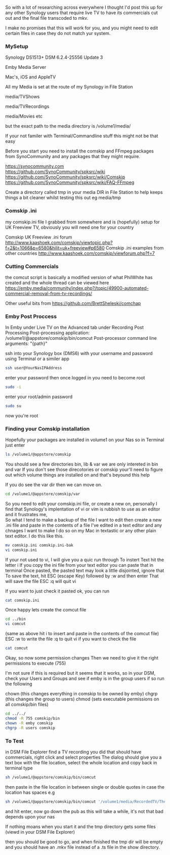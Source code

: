 So with a lot of researching across everywhere I thought I'd post this up for any other Synology users that require live TV to have its commercials 
cut out and the final file transcoded to mkv.

I make no promises that this will work for you, and you might need to edit certain files in case they do not match yur system.

### MySetup
Synology DS1513+ DSM 6.2.4-25556 Update 3

Emby Media Server

Mac's, iOS and AppleTV

All my Media is set at the route of my Synology in File Station

media/TVShows

media/TVRecordings

media/Movies etc

but the exact path to the media directory is /volume1/media/

If your not familer with Terminal/Commandline stuff this might not be that easy

Before you start you need to install the comskip and FFmpeg packages from SynoCommunity and any packages that they might require.

https://synocommunity.com
https://github.com/SynoCommunity/spksrc/wiki
https://github.com/SynoCommunity/spksrc/wiki/Comskip
https://github.com/SynoCommunity/spksrc/wiki/FAQ-FFmpeg


Create a directory called tmp in your media DIR in File Station to help keeps things a bit cleaner whilst testing this out
eg media/tmp

### Comskip .ini

my comskip.ini file I grabbed from somewhere and is (hopefully) setup for UK Freeview TV, 
obviously you will need one for your country

Comskip UK Freeview .ini forum
http://www.kaashoek.com/comskip/viewtopic.php?f=2&t=1066&p=6580&hilit=uk+freeview#p6580
Comskip .ini examples from other countries
http://www.kaashoek.com/comskip/viewforum.php?f=7

### Cutting Commercials

the comcut script is basically a modified version of what PhilWhite has created and the whole thread can be viewed here
https://emby.media/community/index.php?/topic/49900-automated-commercial-removal-from-tv-recordings/

Other useful bits from
https://github.com/BrettSheleski/comchap

### Emby Post Proccess

In Emby under Live TV on the Advanced tab under Recording Post Processing
Post-processing application: /volume1/@appstore/comskip/bin/comcut
Post-processor command line arguments: "{path}"

ssh into your Synology box (DMS6) with your username and password using Terminal or a similer app
```bash
ssh user@YourNasIPAddress
```
enter your password
then once logged in you need to become root
```bash
sudo -i
```
enter your root/admin password
```bash
sudo su
```
now you're root

### Finding your Comskip installation

Hopefully your packages are installed in volume1 on your Nas
so in Terminal just enter 
```bash
ls /volume1/@appstore/comskip
```
You should see a few directories bin, lib & var
we are only intereted in bin and var
If you don't see those direcotories or comskip your'll need to figure out which volume things are installed on and that's beyound this help

If you do see the var dir then we can move on.

```bash
cd /volume1/@appstore/comskip/var
```
So you need to edit your comskip.ini file, or create a new on, personally I find that Synology's implentation of vi or vim
is rubbish to use as an editor and it frustrates me,  
So what I tend to make a backup of the file I want to edit then create a new .ini file and paste in the contents of a file I've edited in a text editor
and any chnages I want to make I do so on my Mac in textastic or any other plain text editor.
I do this like this.
```bash
mv comskip.ini comskip.ini-bak
vi comskip.ini
```
If your not used to vi, I will give you a quic run through
To instert Text hit the letter i
If you copy the ini file from your text editor you can paste that in terminal
Once pasted, the pasted text may look a little disjointed, ignore that
To save the text, hit ESC (escape Key) followed by :w and then enter
That will save the file
ESC :q will quit vi

If you want to just check it pasted ok, you can run
```bash
cat comskip.ini
```
Once happy lets create the comcut file
```bash
cd ../bin
vi comcut
```
(same as above hit i to insert and paste in the contents of the comcut file)
ESC :w to write the file :q to quit vi
if you want to check the file
```bash
cat comcut
```

Okay, so now some permission changes
Then we need to give it the right permissions to execute (755)


I'm not sure if this is required but it seems that it works, so 
in your DSM, check your Users and Groups and see if emby is in the group users
if so run the following

chown (this changes everything in comskip to be owned by emby)
chgrp (this changes the group to users)
chmod (sets executable permissions on all comskip/bin files)
 
```bash
cd ../../
chmod -R 755 comskip/bin
chown -R emby comskip
chgrp -R users comskip
```

### To Test
in DSM File Explorer find a TV recording you did that should have commercials, right click and select properties
The dialog should give you a text box with the file location, select the whole location and copy
back in terminal type
```bash
sh /volume1/@appstore/comskip/bin/comcut 
```
then paste in the file location in between single or double quotes in case the location has spaces
e.g
```bash
sh /volume1/@appstore/comskip/bin/comcut '/volume1/media/RecordedTV/The Adventures of Sherlock Holmes (1979)/Season 2/The Adventures of Sherlock Holmes S02E06 The Final Problem.ts'
```
and hit enter, now go down the pub as this will take a while, it's not that bad depends upon your nas

If nothing moans when you start it and the tmp directory gets some files (viewd in your DSM File Explorer)

then you should be good to go, and when finished the tmp dir will be empty and you should have an .mkv file instead of a .ts file in the show directory.



